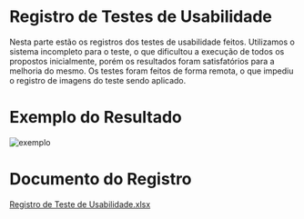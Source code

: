 # Registro de Testes de Usabilidade

Nesta parte estão os registros dos testes de usabilidade feitos. Utilizamos o sistema incompleto para o teste, o que dificultou a execução de todos os propostos inicialmente, porém os resultados foram satisfatórios para a melhoria do mesmo. 
Os testes foram feitos de forma remota, o que impediu o registro de imagens do teste sendo aplicado.

# Exemplo do Resultado
![exemplo](https://user-images.githubusercontent.com/103212087/198888523-47cf206b-d502-452a-9e77-91da6b3368cd.png)


# Documento do Registro
[Registro de Teste de Usabilidade.xlsx](https://github.com/ICEI-PUC-Minas-PMV-ADS/pmv-ads-2022-2-e2-proj-int-t3-e-friender/files/9896239/Registro.de.Teste.de.Usabilidade.xlsx)
